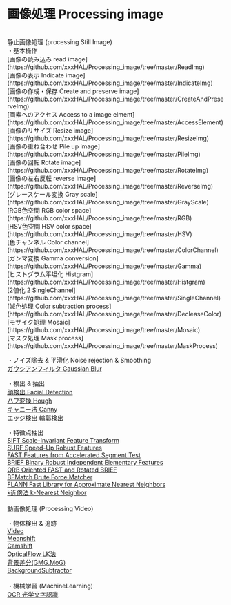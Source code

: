 # 画像処理 Processing image<br>
<br>
静止画像処理 (processing Still Image)<br>
・基本操作<br>
[画像の読み込み read image](https://github.com/xxxHAL/Processing_image/tree/master/ReadImg)<br>
[画像の表示 Indicate image](https://github.com/xxxHAL/Processing_image/tree/master/IndicateImg)<br>
[画像の作成・保存 Create and preserve image](https://github.com/xxxHAL/Processing_image/tree/master/CreateAndPreserveImg)<br>
[画素へのアクセス Access to a image elment](https://github.com/xxxHAL/Processing_image/tree/master/AccessElement)<br>
[画像のリサイズ Resize image](https://github.com/xxxHAL/Processing_image/tree/master/ResizeImg)<br> 
[画像の重ね合わせ Pile up image](https://github.com/xxxHAL/Processing_image/tree/master/PileImg)<br>
[画像の回転 Rotate image](https://github.com/xxxHAL/Processing_image/tree/master/RotateImg)<br>
[画像の左右反転 reverse image](https://github.com/xxxHAL/Processing_image/tree/master/ReverseImg)<br>
[グレースケール変換 Gray scale](https://github.com/xxxHAL/Processing_image/tree/master/GrayScale)<br>
[RGB色空間 RGB color space](https://github.com/xxxHAL/Processing_image/tree/master/RGB)<br>
[HSV色空間 HSV color space](https://github.com/xxxHAL/Processing_image/tree/master/HSV)<br>
[色チャンネル Color channel](https://github.com/xxxHAL/Processing_image/tree/master/ColorChannel)<br>
[ガンマ変換 Gamma conversion](https://github.com/xxxHAL/Processing_image/tree/master/Gamma)<br>
[ヒストグラム平坦化 Histgram](https://github.com/xxxHAL/Processing_image/tree/master/Histgram)<br>
[2値化 2 SingleChannel](https://github.com/xxxHAL/Processing_image/tree/master/SingleChannel)<br>
[減色処理 Color subtraction process](https://github.com/xxxHAL/Processing_image/tree/master/DecleaseColor)<br>
[モザイク処理 Mosaic](https://github.com/xxxHAL/Processing_image/tree/master/Mosaic)<br>
[マスク処理 Mask process](https://github.com/xxxHAL/Processing_image/tree/master/MaskProcess)<br>

・ノイズ除去 & 平滑化 Noise rejection & Smoothing<br>
 [ガウシアンフィルタ Gaussian Blur](https://github.com/xxxHAL/Processing_image/tree/master/Gaussian)<br>

・検出 & 抽出<br>
[顔検出 Facial Detection](https://github.com/xxxHAL/Processing_image/tree/master/FacialDetection)<br> 
[ハフ変換 Hough](https://github.com/xxxHAL/Processing_image/tree/master/Hough)<br>
[キャニー法 Canny](https://github.com/xxxHAL/Processing_image/tree/master/Canny)<br>
[エッジ検出 輪郭検出](https://github.com/xxxHAL/Processing_image/tree/master/Edgedetection)<br>

・特徴点抽出<br>
[SIFT Scale-Invariant Feature Transform](https://github.com/xxxHAL/Processing_image/tree/master/SIFT)<br>
[SURF Speed-Up Robust Features](https://github.com/xxxHAL/Processing_image/tree/master/SURF)<br>
[FAST Features from Accelerated Segment Test](https://github.com/xxxHAL/Processing_image/tree/master/FAST)<br>
[BRIEF Binary Robust Independent Elementary Features](https://github.com/xxxHAL/Processing_image/tree/master/BRIEF)<br>
[ORB Oriented FAST and Rotated BRIEF](https://github.com/xxxHAL/Processing_image/tree/master/ORB)<br>
[BFMatch Brute Force Matcher](https://github.com/xxxHAL/Processing_image/tree/master/BFMatch)<br>
[FLANN Fast Library for Approximate Nearest Neighbors](https://github.com/xxxHAL/Processing_image/tree/master/FLANN)<br>
[k近傍法 k-Nearest Neighbor](https://github.com/xxxHAL/processing_image/tree/master/k-NearestNeighbor)<br>
<br>
動画像処理 (Processing Video)<br>

・物体検出 & 追跡<br>
[Video](https://github.com/xxxHAL/Processing_image/tree/master/Video)<br>
[Meanshift](https://github.com/xxxHAL/Processing_image/tree/master/Meanshift)<br>
[Camshift](https://github.com/xxxHAL/Processing_image/tree/master/Camshift)<br>
[OpticalFlow LK法](https://github.com/xxxHAL/processing_image/tree/master/OpticalFlow)<br>
[背景差分(GMG,MoG)<br> BackgroundSubtractor](https://github.com/xxxHAL/processing_image/tree/master/BackgroundSubtractor)<br>
<br>
・機械学習 (MachineLearning)<br>
[OCR 光学文字認識](https://github.com/xxxHAL/processing_image/tree/master/OCR)<br>
